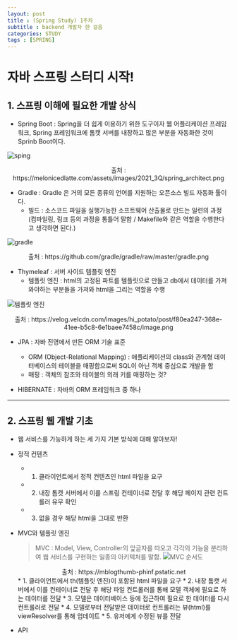 ```yaml
---
layout: post
title : (Spring Study) 1주차 
subtitle : backend 개발자 한 걸음
categories: STUDY
tags : [SPRING]
---
```


# 자바 스프링 스터디 시작!

## 1. 스프링 이해에 필요한 개발 상식

- Spring Boot : Spring을 더 쉽게 이용하기 위한 도구이자 웹 어플리케이션 프레임워크, Spring 프레임워크에 톰캣 서버를 내장하고 많은 부분을 자동화한 것이 Sprinb Boot이다.

![sping](https://melonicedlatte.com/assets/images/2021_3Q/spring_architect.png)
<center>출처 : https://melonicedlatte.com/assets/images/2021_3Q/spring_architect.png</center>

- Gradle : Gradle 은 거의 모든 종류의 언어를 지원하는 오픈소스 빌드 자동화 툴이다.
  * 빌드 : 소스코드 파일을 실행가능한 소프트웨어 산출물로 만드는 일련의 과정 (컴파일링, 링크 등의 과정을 통틀어 말함 / Makefile와 같은 역할을 수행한다고 생각하면 된다.)

![gradle](https://github.com/gradle/gradle/raw/master/gradle.png)
<center>출처 : https://github.com/gradle/gradle/raw/master/gradle.png</center>

- Thymeleaf : 서버 사이드 템플릿 엔진
  * 템플릿 엔진 : html의 고정된 파트를 템플릿으로 만들고 db에서 데이터를 가져와야하는 부분들을 가져와 html을 그리는 역할을 수행

![템플릿 엔진](https://velog.velcdn.com/images/hi_potato/post/f80ea247-368e-41ee-b5c8-6e1baee7458c/image.png)
<center>출처 : https://velog.velcdn.com/images/hi_potato/post/f80ea247-368e-41ee-b5c8-6e1baee7458c/image.png</center>

- JPA : 자바 진영에서 만든 ORM 기술 표준
  * ORM (Object-Relational Mapping) : 애플리케이션의 class와 관계형 데이터베이스의 테이블을 매핑함으로써 SQL이 아닌 객체 중심으로 개발을 함
  * 매핑 : 객체의 참조와 테이블의 외래 키를 매핑하는 것?

- HIBERNATE : 자바의 ORM 프레임워크 중 하나

* * *

## 2. 스프링 웹 개발 기초
- 웹 서비스를 가능하게 하는 세 가지 기본 방식에 대해 알아보자!

- 정적 컨텐츠
  * 1. 클라이언트에서 정적 컨텐츠인 html 파일을 요구
  * 2. 내장 톰캣 서버에서 이를 스프링 컨테이너로 전달 후 해당 페이지 관련 컨트롤러 유무 확인
  * 3. 없을 경우 해당 html을 그대로 반환

- MVC와 템플릿 엔진
  > MVC : Model, View, Controller의 앞글자를 따오고 각각의 기능을 분리하여 웹 서비스를 구현하는 일종의 아키텍처를 말함.
  ![MVC 순서도](https://mblogthumb-phinf.pstatic.net/MjAxNzAzMjVfMjUw/MDAxNDkwNDM4NzI4MTIy.4ZtITJJKJW_Nj1gKST0BhKMAzqmMaYIj9PobYJMFD4Ig.xTHT-0qyRKXsA4nZ2xKPNeCxeU2-tLIc-4oyrWq5WBgg.PNG.jhc9639/mvc_role_diagram.png?type=w800)
  <center>출처 : https://mblogthumb-phinf.pstatic.net</center>
  * 1. 클라이언트에서 th(템플릿 엔진)이 포함된 html 파일을 요구 
  * 2. 내장 톰캣 서버에서 이를 컨테이너로 전달 후 해당 파일 컨트롤러를 통해 모델 객체에 필요로 하는 데이터를 전달
  * 3. 모델은 데이터베이스 등에 접근하여 필요로 한 데이터를 다시 컨트롤러로 전달
  * 4. 모델로부터 전달받은 데이터로 컨트롤러는 뷰(html)를 viewResolver를 통해 업데이트
  * 5. 유저에게 수정된 뷰를 전달
 
- API

